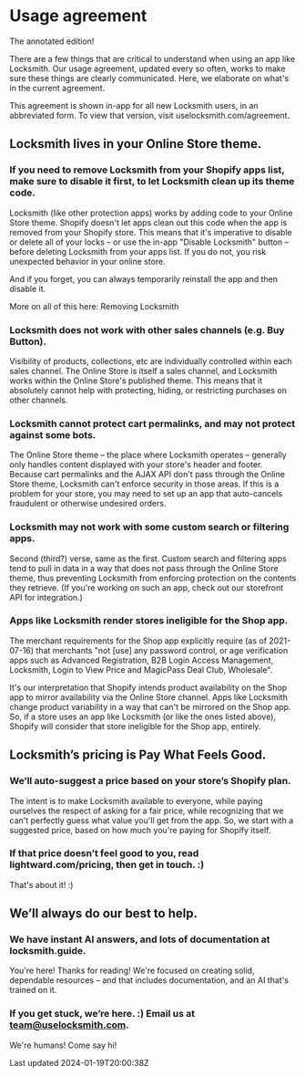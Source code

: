 # Usage agreement

The annotated edition!

There are a few things that are critical to understand when using an app like Locksmith. Our usage agreement, updated every so often, works to make sure these things are clearly communicated. Here, we elaborate on what's in the current agreement.

This agreement is shown in-app for all new Locksmith users, in an abbreviated form. To view that version, visit uselocksmith.com/agreement.

## Locksmith lives in your Online Store theme.

### If you need to remove Locksmith from your Shopify apps list, make sure to disable it first, to let Locksmith clean up its theme code.

Locksmith (like other protection apps) works by adding code to your Online Store theme. Shopify doesn't let apps clean out this code when the app is removed from your Shopify store. This means that it's imperative to disable or delete all of your locks – or use the in-app "Disable Locksmith" button – before deleting Locksmith from your apps list. If you do not, you risk unexpected behavior in your online store.

And if you forget, you can always temporarily reinstall the app and then disable it.

More on all of this here: Removing Locksmith

### Locksmith does not work with other sales channels (e.g. Buy Button).

Visibility of products, collections, etc are individually controlled within each sales channel. The Online Store is itself a sales channel, and Locksmith works within the Online Store's published theme. This means that it absolutely cannot help with protecting, hiding, or restricting purchases on other channels.

### Locksmith cannot protect cart permalinks, and may not protect against some bots.

The Online Store theme – the place where Locksmith operates – generally only handles content displayed with your store's header and footer. Because cart permalinks and the AJAX API don't pass through the Online Store theme, Locksmith can't enforce security in those areas. If this is a problem for your store, you may need to set up an app that auto-cancels fraudulent or otherwise undesired orders.

### Locksmith may not work with some custom search or filtering apps.

Second (third?) verse, same as the first. Custom search and filtering apps tend to pull in data in a way that does not pass through the Online Store theme, thus preventing Locksmith from enforcing protection on the contents they retrieve. (If you're working on such an app, check out our storefront API for integration.)

### Apps like Locksmith render stores ineligible for the Shop app.

The merchant requirements for the Shop app explicitly require (as of 2021-07-16) that merchants "not [use] any password control, or age verification apps such as Advanced Registration, B2B Login Access Management, Locksmith, Login to View Price and MagicPass Deal Club, Wholesale".

It's our interpretation that Shopify intends product availability on the Shop app to mirror availability via the Online Store channel. Apps like Locksmith change product variability in a way that can't be mirrored on the Shop app. So, if a store uses an app like Locksmith (or like the ones listed above), Shopify will consider that store ineligible for the Shop app, entirely.

## Locksmith’s pricing is Pay What Feels Good.

### We’ll auto-suggest a price based on your store’s Shopify plan.

The intent is to make Locksmith available to everyone, while paying ourselves the respect of asking for a fair price, while recognizing that we can't perfectly guess what value you'll get from the app. So, we start with a suggested price, based on how much you're paying for Shopify itself.

### If that price doesn’t feel good to you, read lightward.com/pricing, then get in touch. :)

That's about it! :)

## We’ll always do our best to help.

### We have instant AI answers, and lots of documentation at locksmith.guide.

You're here! Thanks for reading! We're focused on creating solid, dependable resources – and that includes documentation, and an AI that's trained on it.

### If you get stuck, we’re here. :) Email us at team@uselocksmith.com.

We're humans! Come say hi!

Last updated 2024-01-19T20:00:38Z